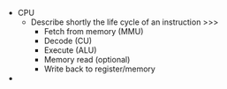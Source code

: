- CPU
    - Describe shortly the life cycle of an instruction >>>
        - Fetch from memory (MMU)
        - Decode (CU)
        - Execute (ALU)
        - Memory read (optional)
        - Write back to register/memory
- 
